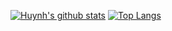 [![Huynh's github stats](https://github-readme-stats.vercel.app/api?username=nhuthuynhphu&show_icons=true&theme=nightowl&count_private=true)](https://github.com/nhuthuynhphu)
[![Top Langs](https://github-readme-stats.vercel.app/api/top-langs/?username=nhuthuynhphu&theme=nightowl&hide=hack,shell,html,css,scss&langs_count=10&layout=compact)](https://github.com/nhuthuynhphu)
